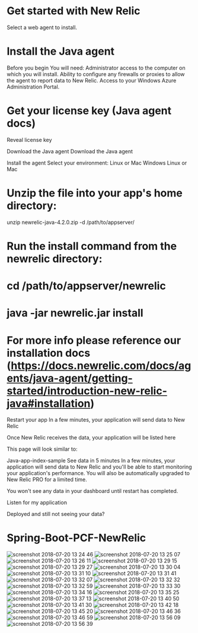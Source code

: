 # Get started with New Relic
Select a web agent to install.



# Install the Java agent
Before you begin
You will need:
Administrator access to the computer on which you will install.
Ability to configure any firewalls or proxies to allow the agent to report data to New Relic.
Access to your Windows Azure Administration Portal.
# Get your license key (Java agent docs)
Reveal license key

Download the Java agent
Download the Java agent

Install the agent
Select your environment:
 Linux or Mac
 Windows
Linux or Mac
# Unzip the file into your app's home directory:

unzip newrelic-java-4.2.0.zip -d /path/to/appserver/
# Run the install command from the newrelic directory:

# cd /path/to/appserver/newrelic
# java -jar newrelic.jar install
# For more info please reference our installation docs (https://docs.newrelic.com/docs/agents/java-agent/getting-started/introduction-new-relic-java#installation)

Restart your app
In a few minutes, your application will send data to New Relic

Once New Relic receives the data, your application will be listed here

This page will look similar to:

Java-app-index-sample
See data in 5 minutes
In a few minutes, 
your application will send data to New Relic and you'll be able to start monitoring your application's performance. 
You will also be automatically upgraded to New Relic PRO for a limited time.

You won't see any data in your dashboard until restart has completed.

Listen for my application

Deployed and still not seeing your data?



# Spring-Boot-PCF-NewRelic

![screenshot 2018-07-20 13 24 46](https://user-images.githubusercontent.com/40490811/42994039-a74b2876-8c2a-11e8-94dd-8cd5038d6d7f.png)
![screenshot 2018-07-20 13 25 07](https://user-images.githubusercontent.com/40490811/42994040-a773e7fc-8c2a-11e8-92b1-699b84dc4806.png)
![screenshot 2018-07-20 13 26 11](https://user-images.githubusercontent.com/40490811/42994042-a79cfe80-8c2a-11e8-8036-52b0dc7b68a3.png)
![screenshot 2018-07-20 13 29 15](https://user-images.githubusercontent.com/40490811/42994044-a7c83492-8c2a-11e8-8d77-3503c9a686c7.png)
![screenshot 2018-07-20 13 29 27](https://user-images.githubusercontent.com/40490811/42994046-a7f2b6ae-8c2a-11e8-92c0-7a7e82147d96.png)
![screenshot 2018-07-20 13 30 04](https://user-images.githubusercontent.com/40490811/42994047-a824d792-8c2a-11e8-9e07-81edffb72534.png)
![screenshot 2018-07-20 13 31 10](https://user-images.githubusercontent.com/40490811/42994048-a84f08aa-8c2a-11e8-8047-93acba772013.png)
![screenshot 2018-07-20 13 31 41](https://user-images.githubusercontent.com/40490811/42994049-a87c8e7e-8c2a-11e8-9510-df1c141b9207.png)
![screenshot 2018-07-20 13 32 07](https://user-images.githubusercontent.com/40490811/42994050-a8a90878-8c2a-11e8-9075-ede3db32317b.png)
![screenshot 2018-07-20 13 32 32](https://user-images.githubusercontent.com/40490811/42994052-a8d34b06-8c2a-11e8-98f1-1ef0bc1f04f4.png)
![screenshot 2018-07-20 13 32 59](https://user-images.githubusercontent.com/40490811/42994053-a8fd76e2-8c2a-11e8-8e0e-39ce6323df97.png)
![screenshot 2018-07-20 13 33 30](https://user-images.githubusercontent.com/40490811/42994054-a92a9b90-8c2a-11e8-942e-f9a4dd26dde8.png)
![screenshot 2018-07-20 13 34 16](https://user-images.githubusercontent.com/40490811/42994056-a9538514-8c2a-11e8-8bbd-17a437a2b2c7.png)
![screenshot 2018-07-20 13 35 25](https://user-images.githubusercontent.com/40490811/42994058-a97ca8f4-8c2a-11e8-8e9d-eb1e6be03be9.png)
![screenshot 2018-07-20 13 37 13](https://user-images.githubusercontent.com/40490811/42994060-a9a50330-8c2a-11e8-92a3-f0294d4e1fbd.png)
![screenshot 2018-07-20 13 40 50](https://user-images.githubusercontent.com/40490811/42994061-a9d2b988-8c2a-11e8-8665-3118f71492f6.png)
![screenshot 2018-07-20 13 41 30](https://user-images.githubusercontent.com/40490811/42994062-a9fd53e6-8c2a-11e8-8733-b3e448fbe96e.png)
![screenshot 2018-07-20 13 42 18](https://user-images.githubusercontent.com/40490811/42994063-aa280136-8c2a-11e8-835e-c02a8795f11b.png)
![screenshot 2018-07-20 13 45 20](https://user-images.githubusercontent.com/40490811/42994064-aa519564-8c2a-11e8-94ed-b34a04b843e9.png)
![screenshot 2018-07-20 13 46 36](https://user-images.githubusercontent.com/40490811/42994065-aa7f0e54-8c2a-11e8-9423-700d0ad5fdfe.png)
![screenshot 2018-07-20 13 46 59](https://user-images.githubusercontent.com/40490811/42994066-aaa9a628-8c2a-11e8-9f3d-a584d1d0cdf9.png)
![screenshot 2018-07-20 13 56 09](https://user-images.githubusercontent.com/40490811/42994067-aad516d2-8c2a-11e8-8657-4460dabd3cff.png)
![screenshot 2018-07-20 13 56 39](https://user-images.githubusercontent.com/40490811/42994068-ab234492-8c2a-11e8-8eb3-ab61ca32f1d5.png)
























